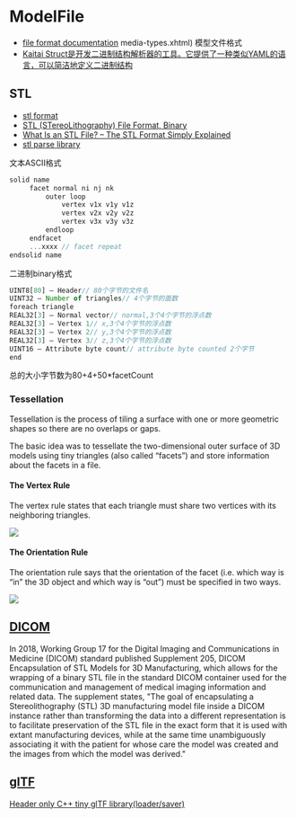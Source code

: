 # ModelFile

- [file format documentation](https://docs.fileformat.com/)
media-types.xhtml)
模型文件格式
- [Kaitai Struct是开发二进制结构解析器的工具。它提供了一种类似YAML的语言，可以简洁地定义二进制结构](http://kaitai.io/#what-is-it)

## STL

- [stl format](http://www.fabbers.com/tech/STL_Format)
- [STL (STereoLithography) File Format, Binary](https://www.loc.gov/preservation/digital/formats/fdd/fdd000505.shtml)
- [What Is an STL File? – The STL Format Simply Explained](https://all3dp.com/1/stl-file-format-3d-printing/)
- [stl parse library](http://formats.kaitai.io/stl/javascript.html)

文本ASCII格式
```js
solid name
     facet normal ni nj nk
         outer loop
             vertex v1x v1y v1z
             vertex v2x v2y v2z
             vertex v3x v3y v3z
         endloop
     endfacet
     ...xxxx // facet repeat
endsolid name
```
二进制binary格式
```js
UINT8[80] – Header// 80个字节的文件名
UINT32 – Number of triangles// 4个字节的面数
foreach triangle
REAL32[3] – Normal vector// normal,3个4个字节的浮点数
REAL32[3] – Vertex 1// x,3个4个字节的浮点数
REAL32[3] – Vertex 2// y,3个4个字节的浮点数
REAL32[3] – Vertex 3// z,3个4个字节的浮点数
UINT16 – Attribute byte count// attribute byte counted 2个字节
end
```
总的大小字节数为80+4+50*facetCount

### Tessellation

Tessellation is the process of tiling a surface with one or more geometric shapes so there are no overlaps or gaps. 

The basic idea was to tessellate the two-dimensional outer surface of 3D models using tiny triangles (also called “facets”) and store information about the facets in a file.

#### The Vertex Rule

The vertex rule states that each triangle must share two vertices with its neighboring triangles.

![](../images/cg/stl-valid-and-invalid-tessellation.png)

#### The Orientation Rule
The orientation rule says that the orientation of the facet (i.e. which way is “in” the 3D object and which way is “out”) must be specified in two ways.

![](../images/cg/stl-orientation-%20of-the-facet.png)

## [DICOM](https://dicom.nema.org/medical/dicom/final/sup205_ft_DICOM_Encapsulation_of_STL_Models_for_3D_Manufacturing.pdf)

In 2018, Working Group 17 for the Digital Imaging and Communications in Medicine (DICOM) standard published Supplement 205, DICOM Encapsulation of STL Models for 3D Manufacturing, which allows for the wrapping of a binary STL file in the standard DICOM container used for the communication and management of medical imaging information and related data. The supplement states, "The goal of encapsulating a Stereolithography (STL) 3D manufacturing model file inside a DICOM instance rather than transforming the data into a different representation is to facilitate preservation of the STL file in the exact form that it is used with extant manufacturing devices, while at the same time unambiguously associating it with the patient for whose care the model was created and the images from which the model was derived."

## [glTF](https://github.com/KhronosGroup/glTF)

[Header only C++ tiny glTF library(loader/saver)](https://github.com/syoyo/tinygltf)